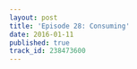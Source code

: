 ```yaml
---
layout: post
title: 'Episode 28: Consuming'
date: 2016-01-11
published: true
track_id: 238473600
---
```

<div class='list post-player' track='{{page.track_id}}'></div>